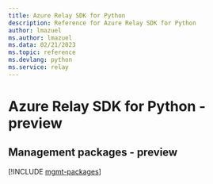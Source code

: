 ```yaml
---
title: Azure Relay SDK for Python
description: Reference for Azure Relay SDK for Python
author: lmazuel
ms.author: lmazuel
ms.data: 02/21/2023
ms.topic: reference
ms.devlang: python
ms.service: relay
---
```

# Azure Relay SDK for Python - preview

## Management packages - preview
[!INCLUDE [mgmt-packages](relay-mgmt-index.md)]